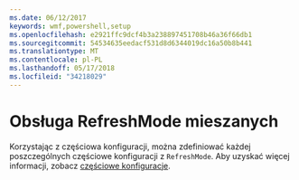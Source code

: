 ```yaml
---
ms.date: 06/12/2017
keywords: wmf,powershell,setup
ms.openlocfilehash: e2921ffc9dcf4b3a238897451708b46a36f66db1
ms.sourcegitcommit: 54534635eedacf531d8d6344019dc16a50b8b441
ms.translationtype: MT
ms.contentlocale: pl-PL
ms.lasthandoff: 05/17/2018
ms.locfileid: "34218029"
---
```

# <a name="support-for-mixed-refreshmode"></a>Obsługa RefreshMode mieszanych

Korzystając z częściowa konfiguracji, można zdefiniować każdej poszczególnych częściowe konfiguracji z `RefreshMode`.
Aby uzyskać więcej informacji, zobacz [częściowe konfiguracje](https://msdn.microsoft.com/powershell/dsc/partialconfigs).
